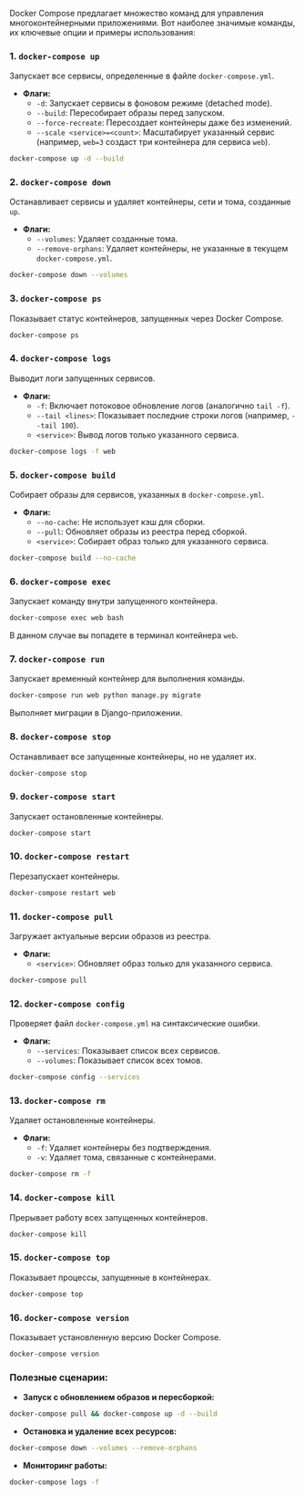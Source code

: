 Docker Compose предлагает множество команд для управления многоконтейнерными приложениями. Вот наиболее значимые команды, их ключевые опции и примеры использования:
### **1. `docker-compose up`**
Запускает все сервисы, определенные в файле `docker-compose.yml`.
- **Флаги:**    
    - `-d`: Запускает сервисы в фоновом режиме (detached mode).
    - `--build`: Пересобирает образы перед запуском.
    - `--force-recreate`: Пересоздает контейнеры даже без изменений.
    - `--scale <service>=<count>`: Масштабирует указанный сервис (например, `web=3` создаст три контейнера для сервиса `web`).
```bash
docker-compose up -d --build
```
### **2. `docker-compose down`**
Останавливает сервисы и удаляет контейнеры, сети и тома, созданные `up`.
- **Флаги:**    
    - `--volumes`: Удаляет созданные тома.
    - `--remove-orphans`: Удаляет контейнеры, не указанные в текущем `docker-compose.yml`.
```bash
docker-compose down --volumes
```
### **3. `docker-compose ps`**
Показывает статус контейнеров, запущенных через Docker Compose.
```bash
docker-compose ps
```
### **4. `docker-compose logs`**
Выводит логи запущенных сервисов.
- **Флаги:**    
    - `-f`: Включает потоковое обновление логов (аналогично `tail -f`).
    - `--tail <lines>`: Показывает последние строки логов (например, `--tail 100`).
    - `<service>`: Вывод логов только указанного сервиса.
```bash
docker-compose logs -f web
```
### **5. `docker-compose build`**
Собирает образы для сервисов, указанных в `docker-compose.yml`.
- **Флаги:**    
    - `--no-cache`: Не использует кэш для сборки.
    - `--pull`: Обновляет образы из реестра перед сборкой.
    - `<service>`: Собирает образ только для указанного сервиса.
```bash
docker-compose build --no-cache
```
### **6. `docker-compose exec`**
Запускает команду внутри запущенного контейнера.
```bash
docker-compose exec web bash
```
В данном случае вы попадете в терминал контейнера `web`.
### **7. `docker-compose run`**
Запускает временный контейнер для выполнения команды.
```bash
docker-compose run web python manage.py migrate
```
Выполняет миграции в Django-приложении.
### **8. `docker-compose stop`**
Останавливает все запущенные контейнеры, но не удаляет их.
```bash
docker-compose stop
```
### **9. `docker-compose start`**
Запускает остановленные контейнеры.
```bash
docker-compose start
```
### **10. `docker-compose restart`**
Перезапускает контейнеры.
```bash
docker-compose restart web
```
### **11. `docker-compose pull`**
Загружает актуальные версии образов из реестра.
- **Флаги:**    
    - `<service>`: Обновляет образ только для указанного сервиса.
```bash
docker-compose pull
```
### **12. `docker-compose config`**
Проверяет файл `docker-compose.yml` на синтаксические ошибки.
- **Флаги:**    
    - `--services`: Показывает список всех сервисов.
    - `--volumes`: Показывает список всех томов.
```bash
docker-compose config --services
```
### **13. `docker-compose rm`**
Удаляет остановленные контейнеры.
- **Флаги:**    
    - `-f`: Удаляет контейнеры без подтверждения.
    - `-v`: Удаляет тома, связанные с контейнерами.
```bash
docker-compose rm -f
```
### **14. `docker-compose kill`**
Прерывает работу всех запущенных контейнеров.
```bash
docker-compose kill
```
### **15. `docker-compose top`**
Показывает процессы, запущенные в контейнерах.
```bash
docker-compose top
```
### **16. `docker-compose version`**
Показывает установленную версию Docker Compose.
```bash
docker-compose version
```
### Полезные сценарии:
- **Запуск с обновлением образов и пересборкой:**
```bash
docker-compose pull && docker-compose up -d --build
```
- **Остановка и удаление всех ресурсов:**
```bash
docker-compose down --volumes --remove-orphans
```
- **Мониторинг работы:**
```bash
docker-compose logs -f
```